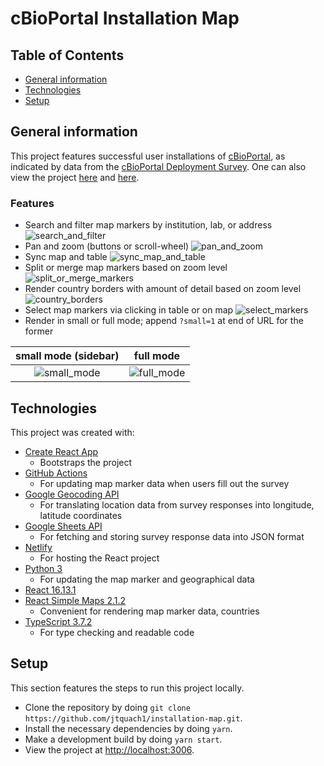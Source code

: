 # cBioPortal Installation Map

## Table of Contents

- [General information](#general-information)
- [Technologies](#technologies)
- [Setup](#setup)

## General information

This project features successful user installations of [cBioPortal](https://www.cbioportal.org/), as indicated by data from the [cBioPortal Deployment Survey](https://docs.google.com/forms/d/e/1FAIpQLSflQdN956q7Xh5caO8z8jIaF6uMLBkKrSxFvPi8OhNBWB247w/viewform). One can also view the project [here](https://www.cbioportal.org/installations) and [here](https://installationmap.netlify.app/).

### Features

- Search and filter map markers by institution, lab, or address
  ![search_and_filter](https://user-images.githubusercontent.com/33106214/103242175-52fe1b80-4923-11eb-91ae-4cde5b1b5bda.gif)
- Pan and zoom (buttons or scroll-wheel)
  ![pan_and_zoom](https://user-images.githubusercontent.com/33106214/103242026-e551ef80-4922-11eb-98cd-789a38b4d7da.gif)
- Sync map and table
  ![sync_map_and_table](https://user-images.githubusercontent.com/33106214/103242217-745f0780-4923-11eb-92d1-7dc0a9e04288.gif)
- Split or merge map markers based on zoom level
  ![split_or_merge_markers](https://user-images.githubusercontent.com/33106214/103242486-534ae680-4924-11eb-9e40-2167c0a48b98.gif)
- Render country borders with amount of detail based on zoom level
  ![country_borders](https://user-images.githubusercontent.com/33106214/103242453-34e4eb00-4924-11eb-9ed9-059bbf389e12.gif)
- Select map markers via clicking in table or on map
  ![select_markers](https://user-images.githubusercontent.com/33106214/103242556-986f1880-4924-11eb-8f95-f1c9ce018138.gif)
- Render in small or full mode; append `?small=1` at end of URL for the former

|                                                 small mode (sidebar)                                                 |                                                      full mode                                                      |
| :------------------------------------------------------------------------------------------------------------------: | :-----------------------------------------------------------------------------------------------------------------: |
| ![small_mode](https://user-images.githubusercontent.com/33106214/103241223-96a35600-4920-11eb-9193-871a00d6ab4f.png) | ![full_mode](https://user-images.githubusercontent.com/33106214/103241225-986d1980-4920-11eb-922f-510dcf9ece97.png) |

## Technologies

This project was created with:

- [Create React App](https://github.com/facebook/create-react-app)
  - Bootstraps the project
- [GitHub Actions](https://docs.github.com/en/free-pro-team@latest/actions)
  - For updating map marker data when users fill out the survey
- [Google Geocoding API](https://developers.google.com/maps/documentation/geocoding/overview)
  - For translating location data from survey responses into longitude, latitude coordinates
- [Google Sheets API](https://developers.google.com/sheets/api/)
  - For fetching and storing survey response data into JSON format
- [Netlify](https://www.netlify.com/)
  - For hosting the React project
- [Python 3](https://www.python.org/)
  - For updating the map marker and geographical data
- [React 16.13.1](https://github.com/facebook/react)
- [React Simple Maps 2.1.2](https://github.com/zcreativelabs/react-simple-maps)
  - Convenient for rendering map marker data, countries
- [TypeScript 3.7.2](https://github.com/Microsoft/TypeScript)
  - For type checking and readable code

## Setup

This section features the steps to run this project locally.

- Clone the repository by doing `git clone https://github.com/jtquach1/installation-map.git`.
- Install the necessary dependencies by doing `yarn`.
- Make a development build by doing `yarn start`.
- View the project at [http://localhost:3006](http://localhost:3006).
